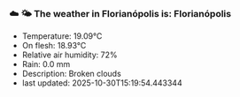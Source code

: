 ### ☁️ 🌤️  The weather in Florianópolis is: Florianópolis

- Temperature: 19.09°C
- On flesh: 18.93°C
- Relative air humidity: 72%
- Rain: 0.0 mm
- Description: Broken clouds
- last updated: 2025-10-30T15:19:54.443344
